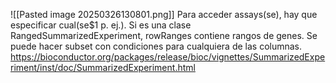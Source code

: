 ![[Pasted image 20250326130801.png]]
Para acceder assays(se), hay que especificar cual(se$1 p. ej.).
Si es una clase RangedSummarizedExperiment,  rowRanges contiene rangos de genes. 
Se puede hacer subset con condiciones para cualquiera de las columnas. 
https://bioconductor.org/packages/release/bioc/vignettes/SummarizedExperiment/inst/doc/SummarizedExperiment.html